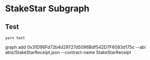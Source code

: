 # StakeStar Subgraph

## Test

```
yarn test
```


graph add 0x31D96Fd72b4d29727d5096Bdf542D7F6083d175c --abi abis/StakeStarReceipt.json --contract-name StakeStarReceipt